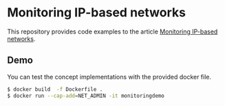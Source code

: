 Monitoring IP-based networks
============================

This repository provides code examples to the article [Monitoring IP-based networks](https://medium.com/@florianlehner/monitoring-ip-based-networks-59c1ec7bf616).

Demo
----

You can test the concept implementations with the provided docker file.

```bash
$ docker build  -f Dockerfile .
$ docker run --cap-add=NET_ADMIN -it monitoringdemo
```
